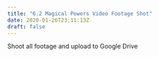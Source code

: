 ```yaml
---
title: "6.2 Magical Powers Video Footage Shot"
date: 2020-01-26T23:11:13Z
draft: false
---
```


Shoot all footage and upload to Google Drive
